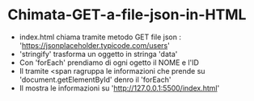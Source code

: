 # Chimata-GET-a-file-json-in-HTML

- index.html chiama tramite metodo GET file json : 'https://jsonplaceholder.typicode.com/users'
- 'stringify' trasforma un oggetto in stringa 'data'
- Con 'forEach' prendiamo di ogni ogetto il NOME e l'ID
- Il <body> tramite <span ragruppa le informazioni che prende su 'document.getElementById' denro il 'forEach'
- Il <body> mostra le informazioni su 'http://127.0.0.1:5500/index.html'
